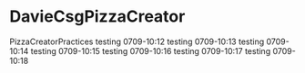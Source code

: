 # DavieCsgPizzaCreator
PizzaCreatorPractices
testing 0709-10:12
testing 0709-10:13
testing 0709-10:14
testing 0709-10:15
testing 0709-10:16
testing 0709-10:17
testing 0709-10:18
